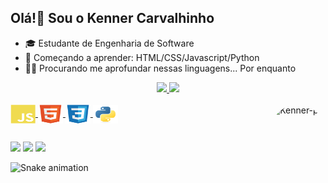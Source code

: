 ## Olá!👋 Sou o Kenner Carvalhinho

- 🎓 Estudante de Engenharia de Software
- 🌱 Começando a aprender: HTML/CSS/Javascript/Python
- 👨‍💻 Procurando me aprofundar nessas linguagens... Por enquanto 

<div align="center">
  <a href="https://github.com/kennercarvalhinho">
  <img height="152em" src="https://github-readme-stats.vercel.app/api?username=kennercarvalhinho&show_icons=true&theme=tokyonight&include_all_commits=true&count_private=true"/>
  <img height="152em" src="https://github-readme-stats.vercel.app/api/top-langs/?username=kennercarvalhinho&layout=compact&langs_count=4&theme=tokyonight"/>
</div>
<div style="display: inline_block"><br>
  <img align="center" alt="Kenner-Js" height="30" width="40" src="https://raw.githubusercontent.com/devicons/devicon/master/icons/javascript/javascript-plain.svg">
  <img align="center" alt="Kenner-HTML" height="30" width="40" src="https://raw.githubusercontent.com/devicons/devicon/master/icons/html5/html5-original.svg">
  <img align="center" alt="Kenner-CSS" height="30" width="40" src="https://raw.githubusercontent.com/devicons/devicon/master/icons/css3/css3-original.svg">
  <img align="center" alt="Kenner-Python" height="30" width="40" src="https://raw.githubusercontent.com/devicons/devicon/master/icons/python/python-original.svg">
  <img align="right" alt="Kenner-pic" height="150" style="border-radius:50px;" src="<iframe src="">
</div>
  
##
  
<div>
  <a href="https://instagram.com/k_carvalhinho" target="_blank"><img src="https://img.shields.io/badge/-Instagram-%23E4405F?style=for-the-badge&logo=instagram&logoColor=white" target="_blank"></a>
  <a href = "mailto:kennercarvalhinhopaiva@gmail.com"><img src="https://img.shields.io/badge/-Gmail-%23333?style=for-the-badge&logo=gmail&logoColor=white" target="_blank"></a>
  <a href="https://www.linkedin.com/in/-45875016a" target="_blank"><img src="https://img.shields.io/badge/-LinkedIn-%230077B5?style=for-the-badge&logo=linkedin&logoColor=white" target="_blank"></a>
<div>
  
![Snake animation](https://github.com/kennercarvalhinho/kennercarvalhinho/blob/output/github-contribution-grid-snake.svg)
